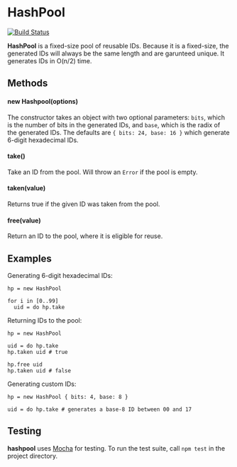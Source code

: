 HashPool
=========
[![Build Status](https://travis-ci.org/atonparker/hashpool.png?branch=master)](https://travis-ci.org/atonparker/hashpool)

__HashPool__ is a fixed-size pool of reusable IDs. Because it is a fixed-size, the generated IDs will always be the same length and are garunteed unique. It generates IDs in O(n/2) time.

Methods
-------

#### new Hashpool(options)
The constructor takes an object with two optional parameters: `bits`, which is the number of bits in the generated IDs, and `base`, which is the radix of the generated IDs. The defaults are `{ bits: 24, base: 16 }` which generate 6-digit hexadecimal IDs.

#### take()
Take an ID from the pool. Will throw an `Error` if the pool is empty.

#### taken(value)
Returns true if the given ID was taken from the pool.

#### free(value)
Return an ID to the pool, where it is eligible for reuse.

Examples
--------

Generating 6-digit hexadecimal IDs:

    hp = new HashPool
    
    for i in [0..99]
      uid = do hp.take

Returning IDs to the pool:

    hp = new HashPool
    
    uid = do hp.take
    hp.taken uid # true

    hp.free uid
    hp.taken uid # false

Generating custom IDs:
  
    hp = new HashPool { bits: 4, base: 8 }

    uid = do hp.take # generates a base-8 ID between 00 and 17

Testing
-------

__hashpool__ uses [Mocha](http://mochajs.org) for testing. To run the test suite, call `npm test` in the project directory.
